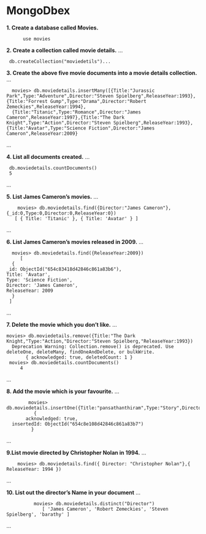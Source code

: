 # MongoDbex
**1. Create a database called Movies.**
```
      use movies
```
**2. Create a collection called movie details.**
...

     db.createCollection("moviedetils")...

**3. Create the above five movie documents into a movie details collection.**
...

      movies> db.moviedetails.insertMany([{Title:"Jurassic Park",Type:"Adventure",Director:"Steven Spielberg",ReleaseYear:1993},{Title:"Forrest Gump",Type:"Drama",Director:"Robert Zemeckies",ReleaseYear:1994}, 
      {Title:"Titanic",Type:"Romance",Director:"James Cameron",ReleaseYear:1997},{Title:"The Dark Knight",Type:"Action",Director:"Steven Spielberg",ReleaseYear:1993},{Title:"Avatar",Type:"Science Fiction",Director:"James Cameron",ReleaseYear:2009}
  
  ...


**4. List all documents created.**
...

     db.moviedetails.countDocuments()
     5
...


**5. List James Cameron’s movies.**
...

        movies> db.moviedetails.find({Director:"James Cameron"},{_id:0,Type:0,Director:0,ReleaseYear:0})
       [ { Title: 'Titanic' }, { Title: 'Avatar' } ]
...



**6. List James Cameron’s movies released in 2009.**
...

      movies> db.moviedetails.find({ReleaseYear:2009})
         [
      {
    _id: ObjectId("654c83418d42846c861a83b6"),
    Title: 'Avatar',
    Type: 'Science Fiction',
    Director: 'James Cameron',
    ReleaseYear: 2009
      }
     ]
...

**7. Delete the movie which you don’t like.**
...

    movies> db.moviedetails.remove({Title:"The Dark Knight,"Type:"Action,"Director:"Steven Spielberg,"ReleaseYear:1993})
      Deprecation Warning: Collection.remove() is deprecated. Use deleteOne, deleteMany, findOneAndDelete, or bulkWrite.
           { acknowledged: true, deletedCount: 1 }
     movies> db.moviedetails.countDocuments()
         4
...


**8. Add the movie which is your favourite.**
...

            movies> db.moviedetails.insertOne({Title:"pansathanthiram",Type:"Story",Director:"barathy",ReleaseYear:2000})
              {
           acknowledged: true,
      insertedId: ObjectId("654c8e108d42846c861a83b7")
             }
...

**9.List movie directed by Christopher Nolan in 1994.**
...

        movies> db.moviedetails.find({ Director: "Christopher Nolan"},{ ReleaseYear: 1994 })
...


**10. List out the director’s Name in your document**
...

              movies> db.moviedetails.distinct("Director")
                 [ 'James Cameron', 'Robert Zemeckies', 'Steven Spielberg', 'barathy' ]
...

     



        
       
